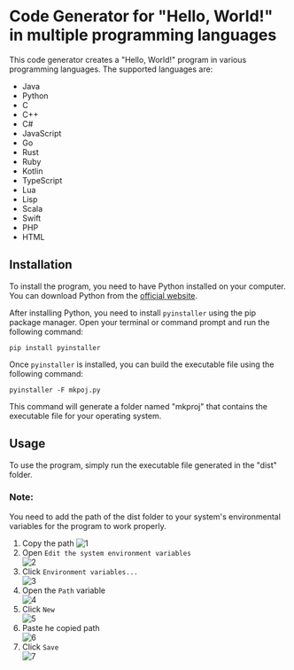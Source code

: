 # Code Generator for "Hello, World!" in multiple programming languages
This code generator creates a "Hello, World!" program in various programming languages. The supported languages are:

- Java
- Python
- C
- C++
- C#
- JavaScript
- Go
- Rust
- Ruby
- Kotlin
- TypeScript
- Lua
- Lisp
- Scala
- Swift
- PHP
- HTML


## Installation
To install the program, you need to have Python installed on your computer. You can download Python from the [official website](https://www.python.org/downloads/).

After installing Python, you need to install `pyinstaller`  using the pip package manager. Open your terminal or command prompt and run the following command:

`pip install pyinstaller`

Once `pyinstaller` is installed, you can build the executable file using the following command:

`pyinstaller -F mkpoj.py`

This command will generate a folder named "mkproj" that contains the executable file for your operating system.

## Usage
To use the program, simply run the executable file generated in the "dist" folder.

### Note:
 You need to add the path of the dist folder to your system's environmental variables for the program to work properly.
 
1. Copy the path 
  ![1](https://user-images.githubusercontent.com/61713353/226621223-ca6f5bd8-180c-49ec-9185-e4224b0676c4.png)
2. Open `Edit the system environment variables`  
  ![2](https://user-images.githubusercontent.com/61713353/226621252-2a973ab7-10f7-4d7e-994b-7f2da6eaf496.png)
3. Click `Environment variables...`  
  ![3](https://user-images.githubusercontent.com/61713353/226621265-6ab77e4c-1d53-40e4-bad3-f365d844b1e5.png)
4. Open the `Path` variable  
  ![4](https://user-images.githubusercontent.com/61713353/226621291-ddf4ed19-dbcb-4e62-9f16-de02f99fd677.png)
5. Click `New`  
  ![5](https://user-images.githubusercontent.com/61713353/226621320-02b442e9-ba80-49f2-811d-241ff95edde7.png)
6. Paste he copied path  
  ![6](https://user-images.githubusercontent.com/61713353/226622046-1e03b552-d884-483f-8e6d-39386bf64a49.png)
7. Click `Save`  
  ![7](https://user-images.githubusercontent.com/61713353/226621327-d60f19ce-4029-45c4-b4f2-c9d82e3f7018.png)

 
